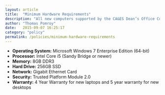 ```yaml
---
layout: article
title:  "Minimum Hardware Requirements"
description: "All new computers supported by the CA&ES Dean’s Office Computer Resources Unit must either meet or exceed the following specifications:"
author: "Thomas Pomroy"
date:   2015-09-07 16:25:17
category: "policy"
permalink: /policies/minimum-hardware-requirements
---
```

<ul class="no-bullet">
<li><b>Operating System:</b>  Microsoft Windows 7 Enterprise Edition (64-bit)</li>
<li><b>Processor:</b> Intel Core i5 (Sandy Bridge or newer)</li>
<li><b>Memory:</b> 8GB DDR3</li>
<li><b>Hard Drive:</b> 256GB SSD</li>
<li><b>Network:</b> Gigabit Ethernet Card</li>
<li><b>Security:</b> Trusted Platform Module 2.0</li>
<li><b>Warranty:</b> 4 Year Warranty for new laptops and 5 year warranty for new desktops</li>

</ul>

